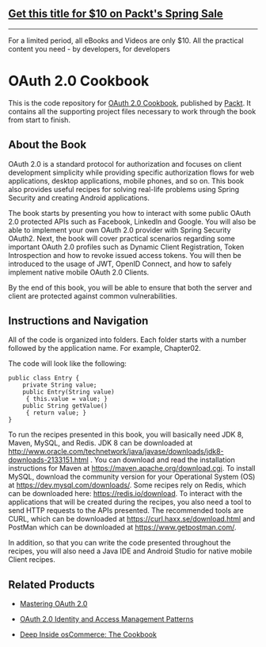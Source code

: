 ## [Get this title for $10 on Packt's Spring Sale](https://www.packt.com/B07305?utm_source=github&utm_medium=packt-github-repo&utm_campaign=spring_10_dollar_2022)
-----
For a limited period, all eBooks and Videos are only $10. All the practical content you need \- by developers, for developers

# OAuth 2.0 Cookbook
This is the code repository for [OAuth 2.0 Cookbook](https://www.packtpub.com/virtualization-and-cloud/oauth-20-cookbook?utm_source=github&utm_medium=repository&utm_campaign=9781788295963), published by [Packt](https://www.packtpub.com/?utm_source=github). It contains all the supporting project files necessary to work through the book from start to finish.
## About the Book
OAuth 2.0 is a standard protocol for authorization and focuses on client development simplicity while providing specific authorization flows for web applications, desktop applications, mobile phones, and so on. This book also provides useful recipes for solving real-life problems using Spring Security and creating Android applications.

The book starts by presenting you how to interact with some public OAuth 2.0 protected APIs such as Facebook, LinkedIn and Google. You will also be able to implement your own OAuth 2.0 provider with Spring Security OAuth2. Next, the book will cover practical scenarios regarding some important OAuth 2.0 profiles such as Dynamic Client Registration, Token Introspection and how to revoke issued access tokens. You will then be introduced to the usage of JWT, OpenID Connect, and how to safely implement native mobile OAuth 2.0 Clients.

By the end of this book, you will be able to ensure that both the server and client are protected against common vulnerabilities.

## Instructions and Navigation
All of the code is organized into folders. Each folder starts with a number followed by the application name. For example, Chapter02.



The code will look like the following:
```
public class Entry {
    private String value;
    public Entry(String value) 
     { this.value = value; }
    public String getValue() 
     { return value; }
}
```

To run the recipes presented in this book, you will basically need JDK 8, Maven, MySQL, and Redis. JDK 8 can be downloaded at http://www.oracle.com/technetwork/java/javase/downloads/jdk8-downloads-2133151.html . You can download and read the installation instructions for Maven at https://maven.apache.org/download.cgi. To install MySQL, download the community version for your Operational System (OS) at https://dev.mysql.com/downloads/. Some recipes rely on Redis, which can be downloaded here: https://redis.io/download. To interact with the applications that will be created during the recipes, you also need a tool to send HTTP requests to the APIs presented. The recommended tools are CURL, which can be downloaded at https://curl.haxx.se/download.html and PostMan which can be downloaded at https://www.getpostman.com/.

In addition, so that you can write the code presented throughout the recipes, you will also need a Java IDE and Android Studio for native mobile Client recipes.

## Related Products
* [Mastering OAuth 2.0](https://www.packtpub.com/application-development/mastering-oauth-2?utm_source=github&utm_medium=repository&utm_campaign=9781784395407)

* [OAuth 2.0 Identity and Access Management Patterns](https://www.packtpub.com/application-development/oauth-20-identity-and-access-management-patterns?utm_source=github&utm_medium=repository&utm_campaign=9781783285594)

* [Deep Inside osCommerce: The Cookbook](https://www.packtpub.com/web-development/deep-inside-oscommerce-cookbook?utm_source=github&utm_medium=repository&utm_campaign=9781847190901)

